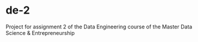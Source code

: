 # de-2
Project for assignment 2 of the Data Engineering course of the Master Data Science &amp; Entrepreneurship
